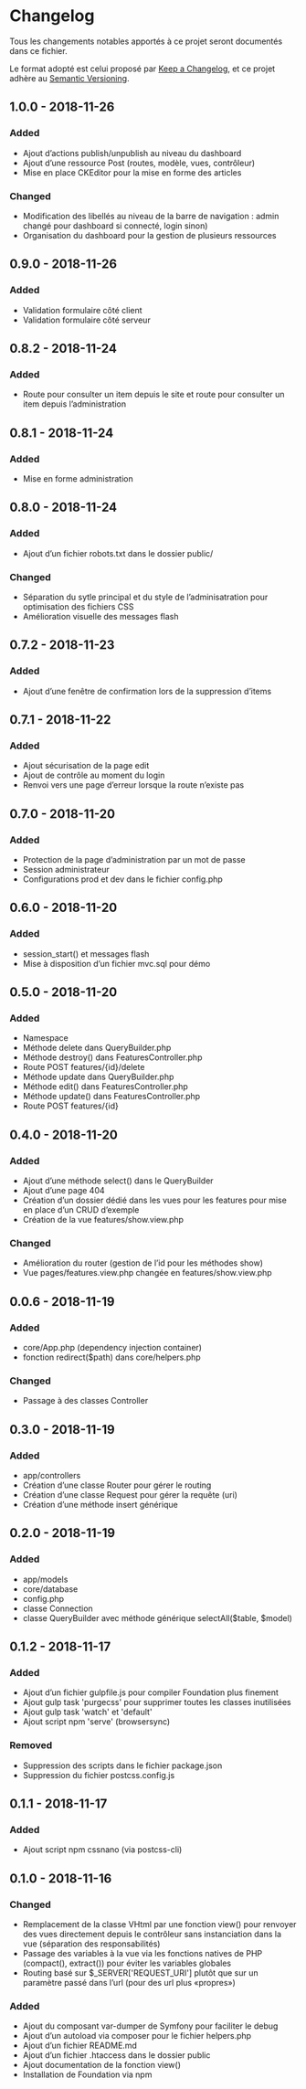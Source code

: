 # Changelog
Tous les changements notables apportés à ce projet seront documentés dans ce fichier.

Le format adopté est celui proposé par [Keep a Changelog](https://keepachangelog.com/en/1.0.0/),
et ce projet adhère au [Semantic Versioning](https://semver.org/spec/v2.0.0.html).

## 1.0.0 - 2018-11-26
### Added
- Ajout d’actions publish/unpublish au niveau du dashboard
- Ajout d’une ressource Post (routes, modèle, vues, contrôleur)
- Mise en place CKEditor pour la mise en forme des articles

### Changed
- Modification des libellés au niveau de la barre de navigation : admin changé pour dashboard si connecté, login sinon)
- Organisation du dashboard pour la gestion de plusieurs ressources

## 0.9.0 - 2018-11-26
### Added
- Validation formulaire côté client
- Validation formulaire côté serveur

## 0.8.2 - 2018-11-24
### Added
- Route pour consulter un item depuis le site et route pour consulter un item depuis l’administration

## 0.8.1 - 2018-11-24
### Added
- Mise en forme administration

## 0.8.0 - 2018-11-24
### Added
- Ajout d’un fichier robots.txt dans le dossier public/

### Changed
- Séparation du sytle principal et du style de l’adminisatration pour optimisation des fichiers CSS
- Amélioration visuelle des messages flash

## 0.7.2 - 2018-11-23
### Added
- Ajout d’une fenêtre de confirmation lors de la suppression d’items

## 0.7.1 - 2018-11-22
### Added
- Ajout sécurisation de la page edit
- Ajout de contrôle au moment du login
- Renvoi vers une page d’erreur lorsque la route n’existe pas

## 0.7.0 - 2018-11-20
### Added
- Protection de la page d’administration par un mot de passe
- Session administrateur
- Configurations prod et dev dans le fichier config.php

## 0.6.0 - 2018-11-20
### Added
- session_start() et messages flash
- Mise à disposition d’un fichier mvc.sql pour démo

## 0.5.0 - 2018-11-20
### Added
- Namespace
- Méthode delete dans QueryBuilder.php
- Méthode destroy() dans FeaturesController.php
- Route POST features/{id}/delete
- Méthode update dans QueryBuilder.php
- Méthode edit() dans FeaturesController.php
- Méthode update() dans FeaturesController.php
- Route POST features/{id}

## 0.4.0 - 2018-11-20
### Added
- Ajout d’une méthode select() dans le QueryBuilder
- Ajout d’une page 404
- Création d’un dossier dédié dans les vues pour les features pour mise en place d’un CRUD d’exemple
- Création de la vue features/show.view.php

### Changed
- Amélioration du router (gestion de l’id pour les méthodes show)
- Vue pages/features.view.php changée en features/show.view.php

## 0.0.6 - 2018-11-19
### Added
- core/App.php (dependency injection container)
- fonction redirect($path) dans core/helpers.php

### Changed
- Passage à des classes Controller

## 0.3.0 - 2018-11-19
### Added
- app/controllers
- Création d’une classe Router pour gérer le routing
- Création d’une classe Request pour gérer la requête (uri)
- Création d’une méthode insert générique

## 0.2.0 - 2018-11-19
### Added
- app/models
- core/database
- config.php
- classe Connection
- classe QueryBuilder avec méthode générique selectAll($table, $model)

## 0.1.2 - 2018-11-17
### Added
- Ajout d’un fichier gulpfile.js pour compiler Foundation plus finement
- Ajout gulp task 'purgecss' pour supprimer toutes les classes inutilisées
- Ajout gulp task 'watch' et 'default'
- Ajout script npm 'serve' (browsersync)

### Removed
- Suppression des scripts dans le fichier package.json
- Suppression du fichier postcss.config.js

## 0.1.1 - 2018-11-17
### Added
- Ajout script npm cssnano (via postcss-cli)

## 0.1.0 - 2018-11-16
### Changed
- Remplacement de la classe VHtml par une fonction view() pour renvoyer des vues directement depuis le contrôleur sans instanciation dans la vue (séparation des responsabilités)
- Passage des variables à la vue via les fonctions natives de PHP (compact(), extract()) pour éviter les variables globales
- Routing basé sur $_SERVER['REQUEST_URI'] plutôt que sur un paramètre passé dans l’url (pour des url plus «propres»)

### Added
- Ajout du composant var-dumper de Symfony pour faciliter le debug
- Ajout d’un autoload via composer pour le fichier helpers.php
- Ajout d’un fichier README.md
- Ajout d’un fichier .htaccess dans le dossier public
- Ajout documentation de la fonction view()
- Installation de Foundation via npm
